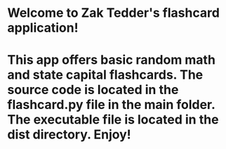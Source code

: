 ﻿# Welcome to Zak Tedder's flashcard application!

# This app offers basic random math and state capital flashcards. The source code is located in the flashcard.py file in the main folder. The executable file is located in the dist directory. Enjoy!

